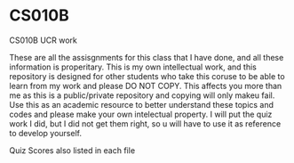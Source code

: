 # CS010B
CS010B UCR work

These are all the assisgnments for this class that I have done, and all these information is properitary. This is my own intellectual work, and this repository is designed for other students who take this coruse to be able to learn from my work and please DO NOT COPY. This affects you more than me as this is a public/private repository and copying will only makeu  fail. Use this as an academic resource to better understand these topics and codes and please make your own intelectual property. I will put the quiz work I did, but I did not get them right, so u will have to use it as reference to develop yourself. 

Quiz Scores also listed in each file